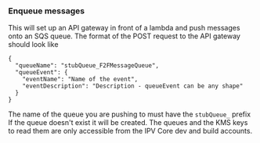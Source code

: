 ### Enqueue messages
This will set up an API gateway in front of a lambda and push messages onto an SQS queue.
The format of the POST request to the API gateway should look like
```
{
  "queueName": "stubQueue_F2FMessageQueue",
  "queueEvent": {
    "eventName": "Name of the event",
    "eventDescription": "Description - queueEvent can be any shape"
  }
}
```
The name of the queue you are pushing to must have the `stubQueue_` prefix
If the queue doesn't exist it will be created. The queues and the KMS keys to read them
are only accessible from the IPV Core dev and build accounts.